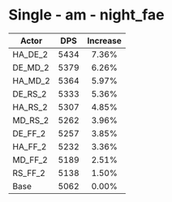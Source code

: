 # Single - am - night_fae
| Actor | DPS | Increase |
|---|:---:|:---:|
|HA_DE_2|5434|7.36%|
|DE_MD_2|5379|6.26%|
|HA_MD_2|5364|5.97%|
|DE_RS_2|5333|5.36%|
|HA_RS_2|5307|4.85%|
|MD_RS_2|5262|3.96%|
|DE_FF_2|5257|3.85%|
|HA_FF_2|5232|3.36%|
|MD_FF_2|5189|2.51%|
|RS_FF_2|5138|1.50%|
|Base|5062|0.00%|
